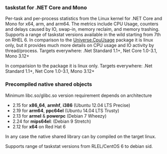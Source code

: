 ### taskstat for .NET Core and Mono
Per-task and per-process statistics from the Linux kernel for .NET Core and Mono for x64, arm, and arm64. The metrics include CPU Usage, counters and delays caused by IO, swap-in, memory reclaim, and memory trashing. Supports a range of taskstat versions available in the wild starting from 7th on RHEL 6. In comparison to the [Universe.CpuUsage](https://github.com/devizer/Universe.CpuUsage) package it is linux only, but it provides much more details on CPU usage and IO activity by thread/process. Targets everywhere: .Net Standard 1.1+, Net Core 1.0-3.1, Mono 3.12+

In comparision to the  package it is linux only. Targets everywhere: .Net Standard 1.1+, Net Core 1.0-3.1, Mono 3.12+ 

### Precompiled native shared objects  
Minimum libc.so/glibc.so version requirement depends on architecture
- 2.15 for **x86_64**, **armhf**, **i386** (Ubuntu 12.04 LTS Precise) 
- 2.19 for **arm64**, **ppc64el** (Ubuntu 14.04 LTS Trusty) 
- 2.13 for **armel** & **powerpc** (Debian 7 Wheezy)
- 2.24 for **mips64el**: (Debian 9 Stretch)
- 2.12 for **x64** on Red Hat 6 

In any case the native shared library can by compiled on the target linux.
 
  

Supports range of taskstat versions from RLEL/CentOS 6 to debian sid.



